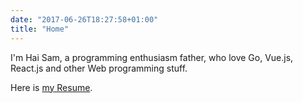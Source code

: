 ```yaml
---
date: "2017-06-26T18:27:58+01:00"
title: "Home"
---
```


I'm Hai Sam, a programming enthusiasm father, who love Go, Vue.js, React.js and other Web programming stuff.

Here is [my Resume](https://drive.google.com/file/d/1mxZgfoNxf7s6bunOAOD5ZIIXKDTGDXlE/view?usp=sharing).

